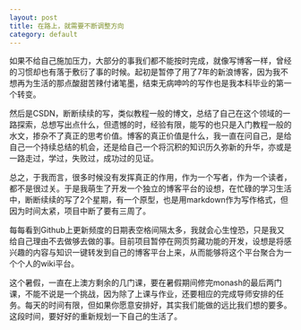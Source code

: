 ```yaml
---
layout: post
title: 在路上，就需要不断调整方向
category: default
---
```


如果不给自己施加压力，大部分的事我们都不能按时完成，就像写博客一样，曾经的习惯却也有落于敷衍了事的时候。起初是暂停了用了7年的新浪博客，因为我不想再为生活的那点酸甜苦辣付诸笔墨，结束无病呻吟的写作也是我本科毕业的第一个转变。

<!--more-->

然后是CSDN，断断续续的写，类似教程一般的博文，总结了自己在这个领域的一路探索，总想写出点什么，但遗憾的时，经验有限，能写的也只是入门教程一般的水文，掺杂不了真正的思考价值。博客的真正价值是什么，我一直在问自己，是给自己一个持续总结的机会，还是给自己一个将沉积的知识历久弥新的升华，亦或是一路走过，学过，失败过，成功过的见证。

总之，于我而言，很多时候没有发挥真正的作用，作为一个写者，作为一个读者，都不是很过关。于是我萌生了开发一个独立的博客平台的设想，在忙碌的学习生活中，断断续续的写了2个星期，有一个原型，也是用markdown作为写作格式，但因为时间太紧，项目中断了要有三周了。

每每看到Github上更新频度的日期表空格间隔太多，我就会心生惶恐，只是我又给自己理由不去做够去做的事。目前项目暂停在网页剪藏功能的开发，设想是将感兴趣的内容与知识一键转发到自己的博客平台上来，从而能够将这个平台聚合为一个个人的wiki平台。

这个暑假，一直在上澳方剩余的几门课，要在暑假期间修完monash的最后两门课，不能不说是一个挑战，因为除了上课与作业，还要相应的完成导师安排的任务。每天的时间有限，但如果你愿意安排好，其实我们能做的远比我们想的要多。这段时间，要好好的重新规划一下自己的生活了。